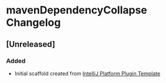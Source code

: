 <!-- Keep a Changelog guide -> https://keepachangelog.com -->

# mavenDependencyCollapse Changelog

## [Unreleased]
### Added
- Initial scaffold created from [IntelliJ Platform Plugin Template](https://github.com/JetBrains/intellij-platform-plugin-template)

